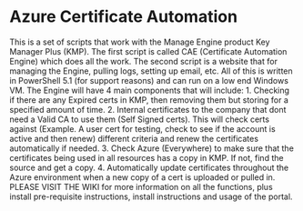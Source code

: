 # Azure Certificate Automation
This is a set of scripts that work with the Manage Engine product Key Manager Plus (KMP). The first script is called CAE (Certificate Automation Engine) which does all the work. The second script is a website that for managing the Engine, pulling logs, setting up email, etc. All of this is written in PowerShell 5.1 (for support reasons) and can run on a low end Windows VM. The Engine will have 4 main components that will include: 1. Checking if there are any Expired certs in KMP, then removing them but storing for a specified amount of time. 2. Internal certificates to the company that dont need a Valid CA to use them (Self Signed certs). This will check certs against (Example. A user cert for testing, check to see if the account is active and then renew) different criteria and renew the certificates automatically if needed. 3. Check Azure (Everywhere) to make sure that the certificates being used in all resources has a copy in KMP. If not, find the source and get a copy. 4. Automatically update certificates throughout the Azure environment when a new copy of a cert is uploaded or pulled in. PLEASE VISIT THE WIKI for more information on all the functions, plus install pre-requisite instructions, install instructions and usage of the portal.

